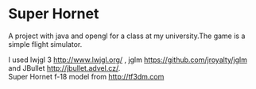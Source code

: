 # Super Hornet
A project with java and opengl for a class at my university.The game is a simple flight simulator.

I used lwjgl 3 http://www.lwjgl.org/ , jglm https://github.com/jroyalty/jglm and JBullet http://jbullet.advel.cz/. <br>
Super Hornet f-18 model from http://tf3dm.com 
